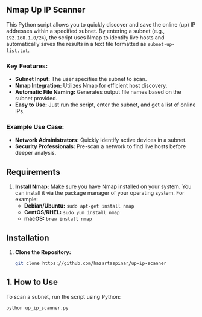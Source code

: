## Nmap Up IP Scanner

This Python script allows you to quickly discover and save the online (up) IP addresses within a specified subnet. By entering a subnet (e.g., `192.168.1.0/24`), the script uses Nmap to identify live hosts and automatically saves the results in a text file formatted as `subnet-up-list.txt`.

### Key Features:

- **Subnet Input:** The user specifies the subnet to scan.
- **Nmap Integration:** Utilizes Nmap for efficient host discovery.
- **Automatic File Naming:** Generates output file names based on the subnet provided.
- **Easy to Use:** Just run the script, enter the subnet, and get a list of online IPs.

### Example Use Case:

- **Network Administrators:** Quickly identify active devices in a subnet.
- **Security Professionals:** Pre-scan a network to find live hosts before deeper analysis.

## Requirements

1. **Install Nmap:** Make sure you have Nmap installed on your system. You can install it via the package manager of your operating system. For example:
   - **Debian/Ubuntu:** `sudo apt-get install nmap`
   - **CentOS/RHEL:** `sudo yum install nmap`
   - **macOS:** `brew install nmap`
  
## Installation

1. **Clone the Repository:**
   ```bash
   git clone https://github.com/hazartaspinar/up-ip-scanner

## 1. How to Use
To scan a subnet, run the script using Python:

```bash
python up_ip_scanner.py
